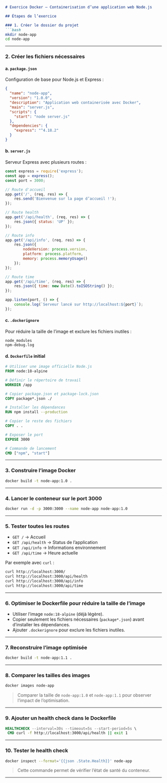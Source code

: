 ````markdown
# Exercice Docker – Containerisation d’une application web Node.js

## Étapes de l’exercice

### 1. Créer le dossier du projet
```bash
mkdir node-app
cd node-app
````

---

### 2. Créer les fichiers nécessaires

#### a. `package.json`

Configuration de base pour Node.js et Express :

```json
{
  "name": "node-app",
  "version": "1.0.0",
  "description": "Application web containerisée avec Docker",
  "main": "server.js",
  "scripts": {
    "start": "node server.js"
  },
  "dependencies": {
    "express": "^4.18.2"
  }
}
```

#### b. `server.js`

Serveur Express avec plusieurs routes :

```javascript
const express = require('express');
const app = express();
const port = 3000;

// Route d'accueil
app.get('/', (req, res) => {
    res.send('Bienvenue sur la page d’accueil !');
});

// Route health
app.get('/api/health', (req, res) => {
    res.json({ status: 'UP' });
});

// Route info
app.get('/api/info', (req, res) => {
    res.json({
        nodeVersion: process.version,
        platform: process.platform,
        memory: process.memoryUsage()
    });
});

// Route time
app.get('/api/time', (req, res) => {
    res.json({ time: new Date().toISOString() });
});

app.listen(port, () => {
    console.log(`Serveur lancé sur http://localhost:${port}`);
});
```

#### c. `.dockerignore`

Pour réduire la taille de l’image et exclure les fichiers inutiles :

```
node_modules
npm-debug.log
```

#### d. `Dockerfile` initial

```dockerfile
# Utiliser une image officielle Node.js
FROM node:18-alpine

# Définir le répertoire de travail
WORKDIR /app

# Copier package.json et package-lock.json
COPY package*.json ./

# Installer les dépendances
RUN npm install --production

# Copier le reste des fichiers
COPY . .

# Exposer le port
EXPOSE 3000

# Commande de lancement
CMD ["npm", "start"]
```

---

### 3. Construire l’image Docker

```bash
docker build -t node-app:1.0 .
```

---

### 4. Lancer le conteneur sur le port 3000

```bash
docker run -d -p 3000:3000 --name node-app node-app:1.0
```

---

### 5. Tester toutes les routes

* `GET /` → Accueil
* `GET /api/health` → Status de l’application
* `GET /api/info` → Informations environnement
* `GET /api/time` → Heure actuelle

Par exemple avec `curl` :

```bash
curl http://localhost:3000/
curl http://localhost:3000/api/health
curl http://localhost:3000/api/info
curl http://localhost:3000/api/time
```

---

### 6. Optimiser le Dockerfile pour réduire la taille de l’image

* Utiliser l’image `node:18-alpine` (déjà légère).
* Copier seulement les fichiers nécessaires (`package*.json`) avant d’installer les dépendances.
* Ajouter `.dockerignore` pour exclure les fichiers inutiles.

---

### 7. Reconstruire l’image optimisée

```bash
docker build -t node-app:1.1 .
```

---

### 8. Comparer les tailles des images

```bash
docker images node-app
```

> Comparer la taille de `node-app:1.0` et `node-app:1.1` pour observer l’impact de l’optimisation.

---

### 9. Ajouter un health check dans le Dockerfile

```dockerfile
HEALTHCHECK --interval=30s --timeout=5s --start-period=5s \
 CMD curl -f http://localhost:3000/api/health || exit 1
```

---

### 10. Tester le health check

```bash
docker inspect --format='{{json .State.Health}}' node-app
```

> Cette commande permet de vérifier l’état de santé du conteneur.

---

